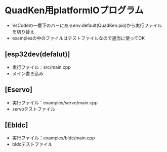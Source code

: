 # QuadKen用platformIOプログラム
- VsCodeの一番下のバーにあるenv:default(QuadKen.pio)から実行ファイルを切り替え
- examplesの中のファイルはテストファイルなので適当に使ってOK

## [esp32dev(defalut)]
- 実行ファイル：src/main.cpp
- メイン書き込み

## [Eservo]
- 実行ファイル：examples/servo/main.cpp
- servoテストファイル

## [Ebldc]
- 実行ファイル：examples/bldc/main.cpp
- bldcテストファイル

